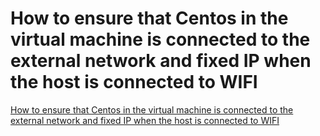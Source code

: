 # How to ensure that Centos in the virtual machine is connected to the external network and fixed IP when the host is connected to WIFI
[How to ensure that Centos in the virtual machine is connected to the external network and fixed IP when the host is connected to WIFI](https://aiwithcloud.com/2022/09/15/how_to_ensure_that_centos_in_the_virtual_machine_is_connected_to_the_external_network_and_fixed_ip_when_the_host_is_connected_to_wifi/)